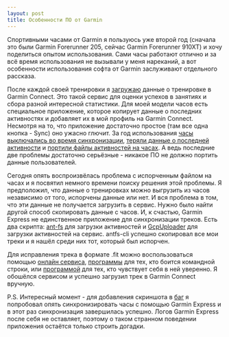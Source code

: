 ```yaml
---
layout: post
title: Особенности ПО от Garmin
---
```


Спортивными часами от Garmin я пользуюсь уже
второй год (сначала это были Garmin Forerunner 205, сейчас Garmin Forerunner 910XT) и
хочу поделиться опытом использования. Сами часы работают отлично и за всё время
использования не вызывали у меня нареканий, а вот особенности использования
софта от Garmin заслуживают отдельного рассказа.

После каждой своей тренировки я
[загружаю](https://connect.garmin.com/modern/profile/ligurio) данные о
тренировке в Garmin Connect. Это такой сервис для оценки успехов в занятиях и
сбора разной интересной статистики. Для моей модели часов есть специальное
приложение, которое копирует данные о последних активностях и добавляет их в мой
профиль на Garmin Connect. Несмотря на то, что приложение достаточно простое
(там все одна кнопка - Sync) оно ужасно глючит. За год использования
[часы выключались во время синхронизации](http://sharebug.org/tktview?name=a41607bf16),
[теряли данные о последней активности](http://sharebug.org/tktview?name=9bff447e0d) и
[портили файлы активностей на часах](http://sharebug.org/tktview?name=7efdda5d69).
А ведь последние две проблемы достаточно серьёзные - никакое ПО не должно
портить данные пользователей.

Сегодня опять воспроизвёлась проблема с испорченным файлом на часах и я посвятил
немного времени поиску решения этой проблемы. Я предположил, что данные о
тренировках можно выгрузить из часов независимо от того, испорчены данные или
нет. И вся проблема в том, что эти данные не получается загрузить в сервис. Нужно
было найти другой способ скопировать данные с часов. И, к счастью, Garmin Express
не единственное приложение для синхронизации треков. Есть два скрипта:
[ant-fs](https://github.com/Tigge/antfs-cli) для загрузки активностей и
[GcpUploader](https://pypi.python.org/pypi/GcpUploader) для загрузки активностей
на сервис. antfs-cli успешно скопировал все мои треки и я нашёл среди них тот,
который был испорчен.

Для исправления трека в формате .fit можно воспользоваться помощью
[онлайн сервиса](http://garmin.kiesewetter.nl/), [программы](http://fitfilerepairtool.info/)
для тех, кто боится командной строки, или [программой](http://www.gpsbabel.org/)
для тех, кто чувствует себя в ней уверенно. Я обошёлся сервисом и успешно
загрузил трек в Garmin Connect вручную.

P.S. Интересный момент - для добавления скриншота в
[баг](http://sharebug.org/tktview?name=7efdda5d69) я попробовал опять
синхронизировать часы с помощью Garmin Express и в этот раз синхронизация
завершилась успешно. Логов Garmin Express после себя не оставляет, поэтому о таком
странном поведении приложения остаётся только строить догадки.
